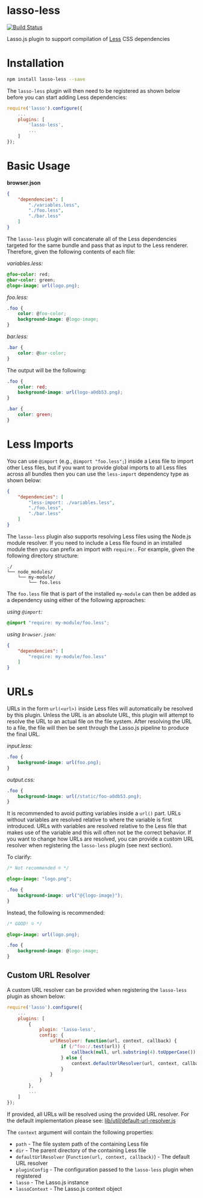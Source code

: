 lasso-less
==============

[![Build Status](https://travis-ci.org/lasso-js/lasso-less.svg?branch=master)](https://travis-ci.org/lasso-js/lasso-less)

Lasso.js plugin to support compilation of [Less](http://lesscss.org/) CSS dependencies

# Installation

```sh
npm install lasso-less --save
```

The `lasso-less` plugin will then need to be registered as shown below before you can start adding Less dependencies:

```javascript
require('lasso').configure({
    ...
    plugins: [
        'lasso-less',
        ...
    ]
});
```

# Basic Usage

**browser.json**

```json
{
    "dependencies": [
        "./variables.less",
        "./foo.less",
        "./bar.less"
	]
}
```

The `lasso-less` plugin will concatenate all of the Less dependencies targeted for the same bundle and pass that as input to the Less renderer. Therefore, given the following contents of each file:

_variables.less:_

```css
@foo-color: red;
@bar-color: green;
@logo-image: url(logo.png);
```

_foo.less:_

```css
.foo {
    color: @foo-color;
    background-image: @logo-image;
}
```

_bar.less:_

```css
.bar {
    color: @bar-color;
}
```

The output will be the following:

```css
.foo {
    color: red;
    background-image: url(logo-a0db53.png);
}

.bar {
    color: green;
}
```

# Less Imports

You can use `@import` (e.g., `@import "foo.less";`) inside a Less file to import other Less files, but if you want to provide global imports to all Less files across all bundles then you can use the `less-import` dependency type as shown below:

```json
{
	"dependencies": [
        "less-import: ./variables.less",
        "./foo.less",
        "./bar.less"
	]
}
```

The `lasso-less` plugin also supports resolving Less files using the Node.js module resolver. If you need to include a Less file found in an installed module then you can prefix an import with `require:`. For example, given the following directory structure:

```
./
└── node_modules/
    └── my-module/
        └── foo.less
```

The `foo.less` file that is part of the installed `my-module` can then be added as a dependency using either of the following approaches:

_using `@import`:_

```css
@import "require: my-module/foo.less";
```

_using `browser.json`:_

```json
{
    "dependencies": [
        "require: my-module/foo.less"
    ]
}
```

# URLs

URLs in the form `url(<url>)` inside Less files will automatically be resolved by this plugin. Unless the URL is an absolute URL, this plugin will attempt to resolve the URL to an actual file on the file system. After resolving the URL to a file, the file will then be sent through the Lasso.js pipeline to produce the final URL.

_input.less:_

```css
.foo {
    background-image: url(foo.png);
}
```

_output.css:_

```css
.foo {
    background-image: url(/static/foo-a0db53.png);
}
```

It is recommended to avoid putting variables inside a `url()` part. URLs without variables are resolved relative to where the variable is first introduced. URLs with variables are resolved relative to the Less file that makes use of the variable and this will often not be the correct behavior. If you want to change how URLs are resolved, you can provide a custom URL resolver when registering the `lasso-less` plugin (see next section).

To clarify:


```css
/* Not recommended ☹ */

@logo-image: "logo.png";

.foo {
    background-image: url("@{logo-image}");
}
```

Instead, the following is recommended:

```css
/* GOOD! ☺ */

@logo-image: url(logo.png);

.foo {
    background-image: @logo-image;
}
```

## Custom URL Resolver

A custom URL resolver can be provided when registering the `lasso-less` plugin as shown below:

```javascript
require('lasso').configure({
    ...
    plugins: [
        {
            plugin: 'lasso-less',
            config: {
                urlResolver: function(url, context, callback) {
                    if (/^foo:/.test(url)) {
                        callback(null, url.substring(4).toUpperCase());
                    } else {
                        context.defaultUrlResolver(url, context, callback);
                    }
                }
            }
        },
        ...
    ]
});
```

If provided, all URLs will be resolved using the provided URL resolver. For the default implementation please see: [lib/util/default-url-resolver.js](lib/util/default-url-resolver.js)

The `context` argument will contain the following properties:

- `path` - The file system path of the containing Less file
- `dir` - The parent directory of the containing Less file
- `defaultUrlResolver` (`Function(url, context, callback)`) - The default URL resolver
- `pluginConfig` - The configuration passed to the `lasso-less` plugin when registered
- `lasso` - The Lasso.js instance
- `lassoContext` - The Lasso.js context object